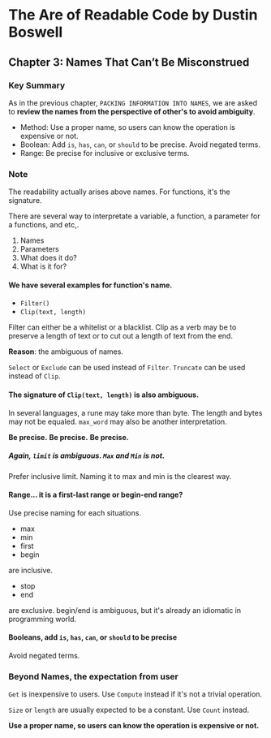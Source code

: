 # The Are of Readable Code by Dustin Boswell

## Chapter 3: Names That Can’t Be Misconstrued

### Key Summary
As in the previous chapter, `PACKING INFORMATION INTO NAMES`, we are asked to **review the names from the perspective of other's to avoid ambiguity**.

- Method: Use a proper name, so users can know the operation is expensive or not.
- Boolean: Add `is`, `has`, `can`, or `should` to be precise. Avoid negated terms.
- Range: Be precise for inclusive or exclusive terms.

### Note

The readability actually arises above names. For functions, it's the signature.

There are several way to interpretate a variable, a function, a parameter for a functions, and etc,.

1. Names
2. Parameters
3. What does it do?
4. What is it for?

#### We have several examples for function's name.

- `Filter()`
- `Clip(text, length)`

Filter can either be a whitelist or a blacklist. Clip as a verb may be to preserve a length of text or to cut out a length of text from the end.

**Reason**: the ambiguous of names.

`Select` or `Exclude` can be used instead of `Filter`. `Truncate` can be used instead of `Clip`.

#### The signature of `Clip(text, length)` is also ambiguous.

In several languages, a rune may take more than byte. The length and bytes may not be equaled. `max_word` may also be another interpretation.

**Be precise.**
**Be precise.**
**Be precise.**

##### Again, `limit` is ambiguous. `Max` and `Min` is not.

Prefer inclusive limit. Naming it to max and min is the clearest way.

#### Range... it is a first-last range or begin-end range?

Use precise naming for each situations.

- max
- min
- first
- begin

are inclusive.

- stop
- end

are exclusive. begin/end is ambiguous, but it's already an idiomatic in programming world.

#### Booleans, add `is`, `has`, `can`, or `should` to be precise

Avoid negated terms.

### Beyond Names, the expectation from user

`Get` is inexpensive to users. Use `Compute` instead if it's not a trivial operation.

`Size` or `length` are usually expected to be a constant. Use `Count` instead.

**Use a proper name, so users can know the operation is expensive or not.**
